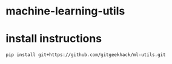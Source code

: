 # machine-learning-utils

# install instructions
```
pip install git+https://github.com/gitgeekhack/ml-utils.git
```
